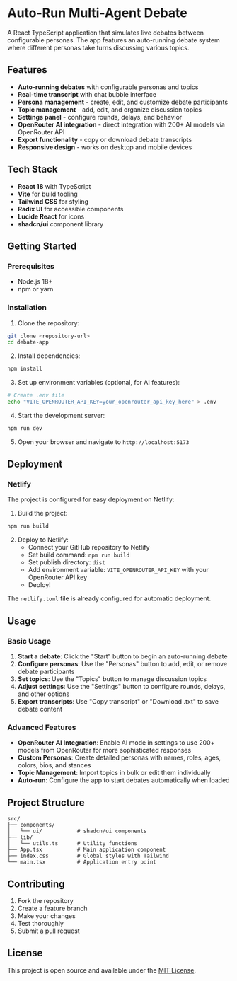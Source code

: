 # Auto-Run Multi-Agent Debate

A React TypeScript application that simulates live debates between configurable personas. The app features an auto-running debate system where different personas take turns discussing various topics.

## Features

- **Auto-running debates** with configurable personas and topics
- **Real-time transcript** with chat bubble interface
- **Persona management** - create, edit, and customize debate participants
- **Topic management** - add, edit, and organize discussion topics
- **Settings panel** - configure rounds, delays, and behavior
- **OpenRouter AI integration** - direct integration with 200+ AI models via OpenRouter API
- **Export functionality** - copy or download debate transcripts
- **Responsive design** - works on desktop and mobile devices

## Tech Stack

- **React 18** with TypeScript
- **Vite** for build tooling
- **Tailwind CSS** for styling
- **Radix UI** for accessible components
- **Lucide React** for icons
- **shadcn/ui** component library

## Getting Started

### Prerequisites

- Node.js 18+ 
- npm or yarn

### Installation

1. Clone the repository:
```bash
git clone <repository-url>
cd debate-app
```

2. Install dependencies:
```bash
npm install
```

3. Set up environment variables (optional, for AI features):
```bash
# Create .env file
echo "VITE_OPENROUTER_API_KEY=your_openrouter_api_key_here" > .env
```

4. Start the development server:
```bash
npm run dev
```

5. Open your browser and navigate to `http://localhost:5173`

## Deployment

### Netlify

The project is configured for easy deployment on Netlify:

1. Build the project:
```bash
npm run build
```

2. Deploy to Netlify:
   - Connect your GitHub repository to Netlify
   - Set build command: `npm run build`
   - Set publish directory: `dist`
   - Add environment variable: `VITE_OPENROUTER_API_KEY` with your OpenRouter API key
   - Deploy!

The `netlify.toml` file is already configured for automatic deployment.

## Usage

### Basic Usage

1. **Start a debate**: Click the "Start" button to begin an auto-running debate
2. **Configure personas**: Use the "Personas" button to add, edit, or remove debate participants
3. **Set topics**: Use the "Topics" button to manage discussion topics
4. **Adjust settings**: Use the "Settings" button to configure rounds, delays, and other options
5. **Export transcripts**: Use "Copy transcript" or "Download .txt" to save debate content

### Advanced Features

- **OpenRouter AI Integration**: Enable AI mode in settings to use 200+ models from OpenRouter for more sophisticated responses
- **Custom Personas**: Create detailed personas with names, roles, ages, colors, bios, and stances
- **Topic Management**: Import topics in bulk or edit them individually
- **Auto-run**: Configure the app to start debates automatically when loaded

## Project Structure

```
src/
├── components/
│   └── ui/           # shadcn/ui components
├── lib/
│   └── utils.ts      # Utility functions
├── App.tsx           # Main application component
├── index.css         # Global styles with Tailwind
└── main.tsx          # Application entry point
```

## Contributing

1. Fork the repository
2. Create a feature branch
3. Make your changes
4. Test thoroughly
5. Submit a pull request

## License

This project is open source and available under the [MIT License](LICENSE).